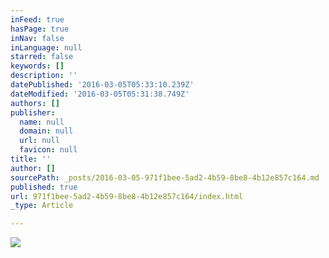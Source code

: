 ```yaml
---
inFeed: true
hasPage: true
inNav: false
inLanguage: null
starred: false
keywords: []
description: ''
datePublished: '2016-03-05T05:33:10.239Z'
dateModified: '2016-03-05T05:31:38.749Z'
authors: []
publisher:
  name: null
  domain: null
  url: null
  favicon: null
title: ''
author: []
sourcePath: _posts/2016-03-05-971f1bee-5ad2-4b59-8be8-4b12e857c164.md
published: true
url: 971f1bee-5ad2-4b59-8be8-4b12e857c164/index.html
_type: Article

---
```

![](https://the-grid-user-content.s3-us-west-2.amazonaws.com/c8e284b5-45c3-4206-afe0-f8d83444943e.jpg)